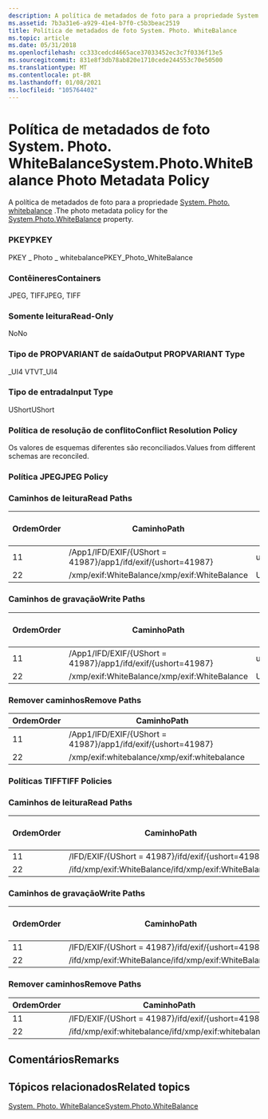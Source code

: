```yaml
---
description: A política de metadados de foto para a propriedade System. Photo. WhiteBalance.
ms.assetid: 7b3a31e6-a929-41e4-b7f0-c5b3beac2519
title: Política de metadados de foto System. Photo. WhiteBalance
ms.topic: article
ms.date: 05/31/2018
ms.openlocfilehash: cc333cedcd4665ace37033452ec3c7f0336f13e5
ms.sourcegitcommit: 831e8f3db78ab820e1710cede244553c70e50500
ms.translationtype: MT
ms.contentlocale: pt-BR
ms.lasthandoff: 01/08/2021
ms.locfileid: "105764402"
---
```

# <a name="systemphotowhitebalance-photo-metadata-policy"></a><span data-ttu-id="1b4d2-103">Política de metadados de foto System. Photo. WhiteBalance</span><span class="sxs-lookup"><span data-stu-id="1b4d2-103">System.Photo.WhiteBalance Photo Metadata Policy</span></span>

<span data-ttu-id="1b4d2-104">A política de metadados de foto para a propriedade [System. Photo. whitebalance](../properties/props-system-photo-whitebalance.md) .</span><span class="sxs-lookup"><span data-stu-id="1b4d2-104">The photo metadata policy for the [System.Photo.WhiteBalance](../properties/props-system-photo-whitebalance.md) property.</span></span>

### <a name="pkey"></a><span data-ttu-id="1b4d2-105">PKEY</span><span class="sxs-lookup"><span data-stu-id="1b4d2-105">PKEY</span></span>

<span data-ttu-id="1b4d2-106">PKEY \_ Photo \_ whitebalance</span><span class="sxs-lookup"><span data-stu-id="1b4d2-106">PKEY\_Photo\_WhiteBalance</span></span>

### <a name="containers"></a><span data-ttu-id="1b4d2-107">Contêineres</span><span class="sxs-lookup"><span data-stu-id="1b4d2-107">Containers</span></span>

<span data-ttu-id="1b4d2-108">JPEG, TIFF</span><span class="sxs-lookup"><span data-stu-id="1b4d2-108">JPEG, TIFF</span></span>

### <a name="read-only"></a><span data-ttu-id="1b4d2-109">Somente leitura</span><span class="sxs-lookup"><span data-stu-id="1b4d2-109">Read-Only</span></span>

<span data-ttu-id="1b4d2-110">No</span><span class="sxs-lookup"><span data-stu-id="1b4d2-110">No</span></span>

### <a name="output-propvariant-type"></a><span data-ttu-id="1b4d2-111">Tipo de PROPVARIANT de saída</span><span class="sxs-lookup"><span data-stu-id="1b4d2-111">Output PROPVARIANT Type</span></span>

<span data-ttu-id="1b4d2-112">\_UI4 VT</span><span class="sxs-lookup"><span data-stu-id="1b4d2-112">VT\_UI4</span></span>

### <a name="input-type"></a><span data-ttu-id="1b4d2-113">Tipo de entrada</span><span class="sxs-lookup"><span data-stu-id="1b4d2-113">Input Type</span></span>

<span data-ttu-id="1b4d2-114">UShort</span><span class="sxs-lookup"><span data-stu-id="1b4d2-114">UShort</span></span>

### <a name="conflict-resolution-policy"></a><span data-ttu-id="1b4d2-115">Política de resolução de conflito</span><span class="sxs-lookup"><span data-stu-id="1b4d2-115">Conflict Resolution Policy</span></span>

<span data-ttu-id="1b4d2-116">Os valores de esquemas diferentes são reconciliados.</span><span class="sxs-lookup"><span data-stu-id="1b4d2-116">Values from different schemas are reconciled.</span></span>

### <a name="jpeg-policy"></a><span data-ttu-id="1b4d2-117">Política JPEG</span><span class="sxs-lookup"><span data-stu-id="1b4d2-117">JPEG Policy</span></span>

### <a name="read-paths"></a><span data-ttu-id="1b4d2-118">Caminhos de leitura</span><span class="sxs-lookup"><span data-stu-id="1b4d2-118">Read Paths</span></span>



| <span data-ttu-id="1b4d2-119">Ordem</span><span class="sxs-lookup"><span data-stu-id="1b4d2-119">Order</span></span> | <span data-ttu-id="1b4d2-120">Caminho</span><span class="sxs-lookup"><span data-stu-id="1b4d2-120">Path</span></span>                          | <span data-ttu-id="1b4d2-121">Formato de disco</span><span class="sxs-lookup"><span data-stu-id="1b4d2-121">Disk Format</span></span> |
|-------|-------------------------------|-------------|
| <span data-ttu-id="1b4d2-122">1</span><span class="sxs-lookup"><span data-stu-id="1b4d2-122">1</span></span>     | <span data-ttu-id="1b4d2-123">/App1/IFD/EXIF/{UShort = 41987}</span><span class="sxs-lookup"><span data-stu-id="1b4d2-123">/app1/ifd/exif/{ushort=41987}</span></span> | <span data-ttu-id="1b4d2-124">ushort</span><span class="sxs-lookup"><span data-stu-id="1b4d2-124">ushort</span></span>      |
| <span data-ttu-id="1b4d2-125">2</span><span class="sxs-lookup"><span data-stu-id="1b4d2-125">2</span></span>     | <span data-ttu-id="1b4d2-126">/xmp/exif:WhiteBalance</span><span class="sxs-lookup"><span data-stu-id="1b4d2-126">/xmp/exif:WhiteBalance</span></span>        | <span data-ttu-id="1b4d2-127">Unicode</span><span class="sxs-lookup"><span data-stu-id="1b4d2-127">unicode</span></span>     |



 

### <a name="write-paths"></a><span data-ttu-id="1b4d2-128">Caminhos de gravação</span><span class="sxs-lookup"><span data-stu-id="1b4d2-128">Write Paths</span></span>



| <span data-ttu-id="1b4d2-129">Ordem</span><span class="sxs-lookup"><span data-stu-id="1b4d2-129">Order</span></span> | <span data-ttu-id="1b4d2-130">Caminho</span><span class="sxs-lookup"><span data-stu-id="1b4d2-130">Path</span></span>                          | <span data-ttu-id="1b4d2-131">Formato de disco</span><span class="sxs-lookup"><span data-stu-id="1b4d2-131">Disk Format</span></span> |
|-------|-------------------------------|-------------|
| <span data-ttu-id="1b4d2-132">1</span><span class="sxs-lookup"><span data-stu-id="1b4d2-132">1</span></span>     | <span data-ttu-id="1b4d2-133">/App1/IFD/EXIF/{UShort = 41987}</span><span class="sxs-lookup"><span data-stu-id="1b4d2-133">/app1/ifd/exif/{ushort=41987}</span></span> | <span data-ttu-id="1b4d2-134">ushort</span><span class="sxs-lookup"><span data-stu-id="1b4d2-134">ushort</span></span>      |
| <span data-ttu-id="1b4d2-135">2</span><span class="sxs-lookup"><span data-stu-id="1b4d2-135">2</span></span>     | <span data-ttu-id="1b4d2-136">/xmp/exif:WhiteBalance</span><span class="sxs-lookup"><span data-stu-id="1b4d2-136">/xmp/exif:WhiteBalance</span></span>        | <span data-ttu-id="1b4d2-137">Unicode</span><span class="sxs-lookup"><span data-stu-id="1b4d2-137">unicode</span></span>     |



 

### <a name="remove-paths"></a><span data-ttu-id="1b4d2-138">Remover caminhos</span><span class="sxs-lookup"><span data-stu-id="1b4d2-138">Remove Paths</span></span>



| <span data-ttu-id="1b4d2-139">Ordem</span><span class="sxs-lookup"><span data-stu-id="1b4d2-139">Order</span></span> | <span data-ttu-id="1b4d2-140">Caminho</span><span class="sxs-lookup"><span data-stu-id="1b4d2-140">Path</span></span>                          |
|-------|-------------------------------|
| <span data-ttu-id="1b4d2-141">1</span><span class="sxs-lookup"><span data-stu-id="1b4d2-141">1</span></span>     | <span data-ttu-id="1b4d2-142">/App1/IFD/EXIF/{UShort = 41987}</span><span class="sxs-lookup"><span data-stu-id="1b4d2-142">/app1/ifd/exif/{ushort=41987}</span></span> |
| <span data-ttu-id="1b4d2-143">2</span><span class="sxs-lookup"><span data-stu-id="1b4d2-143">2</span></span>     | <span data-ttu-id="1b4d2-144">/xmp/exif:whitebalance</span><span class="sxs-lookup"><span data-stu-id="1b4d2-144">/xmp/exif:whitebalance</span></span>        |



 

### <a name="tiff-policies"></a><span data-ttu-id="1b4d2-145">Políticas TIFF</span><span class="sxs-lookup"><span data-stu-id="1b4d2-145">TIFF Policies</span></span>

### <a name="read-paths"></a><span data-ttu-id="1b4d2-146">Caminhos de leitura</span><span class="sxs-lookup"><span data-stu-id="1b4d2-146">Read Paths</span></span>



| <span data-ttu-id="1b4d2-147">Ordem</span><span class="sxs-lookup"><span data-stu-id="1b4d2-147">Order</span></span> | <span data-ttu-id="1b4d2-148">Caminho</span><span class="sxs-lookup"><span data-stu-id="1b4d2-148">Path</span></span>                       | <span data-ttu-id="1b4d2-149">Formato de disco</span><span class="sxs-lookup"><span data-stu-id="1b4d2-149">Disk Format</span></span> |
|-------|----------------------------|-------------|
| <span data-ttu-id="1b4d2-150">1</span><span class="sxs-lookup"><span data-stu-id="1b4d2-150">1</span></span>     | <span data-ttu-id="1b4d2-151">/IFD/EXIF/{UShort = 41987}</span><span class="sxs-lookup"><span data-stu-id="1b4d2-151">/ifd/exif/{ushort=41987}</span></span>   | <span data-ttu-id="1b4d2-152">ushort</span><span class="sxs-lookup"><span data-stu-id="1b4d2-152">ushort</span></span>      |
| <span data-ttu-id="1b4d2-153">2</span><span class="sxs-lookup"><span data-stu-id="1b4d2-153">2</span></span>     | <span data-ttu-id="1b4d2-154">/ifd/xmp/exif:WhiteBalance</span><span class="sxs-lookup"><span data-stu-id="1b4d2-154">/ifd/xmp/exif:WhiteBalance</span></span> | <span data-ttu-id="1b4d2-155">Unicode</span><span class="sxs-lookup"><span data-stu-id="1b4d2-155">unicode</span></span>     |



 

### <a name="write-paths"></a><span data-ttu-id="1b4d2-156">Caminhos de gravação</span><span class="sxs-lookup"><span data-stu-id="1b4d2-156">Write Paths</span></span>



| <span data-ttu-id="1b4d2-157">Ordem</span><span class="sxs-lookup"><span data-stu-id="1b4d2-157">Order</span></span> | <span data-ttu-id="1b4d2-158">Caminho</span><span class="sxs-lookup"><span data-stu-id="1b4d2-158">Path</span></span>                       | <span data-ttu-id="1b4d2-159">Formato de disco</span><span class="sxs-lookup"><span data-stu-id="1b4d2-159">Disk Format</span></span> |
|-------|----------------------------|-------------|
| <span data-ttu-id="1b4d2-160">1</span><span class="sxs-lookup"><span data-stu-id="1b4d2-160">1</span></span>     | <span data-ttu-id="1b4d2-161">/IFD/EXIF/{UShort = 41987}</span><span class="sxs-lookup"><span data-stu-id="1b4d2-161">/ifd/exif/{ushort=41987}</span></span>   | <span data-ttu-id="1b4d2-162">ushort</span><span class="sxs-lookup"><span data-stu-id="1b4d2-162">ushort</span></span>      |
| <span data-ttu-id="1b4d2-163">2</span><span class="sxs-lookup"><span data-stu-id="1b4d2-163">2</span></span>     | <span data-ttu-id="1b4d2-164">/ifd/xmp/exif:WhiteBalance</span><span class="sxs-lookup"><span data-stu-id="1b4d2-164">/ifd/xmp/exif:WhiteBalance</span></span> | <span data-ttu-id="1b4d2-165">Unicode</span><span class="sxs-lookup"><span data-stu-id="1b4d2-165">unicode</span></span>     |



 

### <a name="remove-paths"></a><span data-ttu-id="1b4d2-166">Remover caminhos</span><span class="sxs-lookup"><span data-stu-id="1b4d2-166">Remove Paths</span></span>



| <span data-ttu-id="1b4d2-167">Ordem</span><span class="sxs-lookup"><span data-stu-id="1b4d2-167">Order</span></span> | <span data-ttu-id="1b4d2-168">Caminho</span><span class="sxs-lookup"><span data-stu-id="1b4d2-168">Path</span></span>                       |
|-------|----------------------------|
| <span data-ttu-id="1b4d2-169">1</span><span class="sxs-lookup"><span data-stu-id="1b4d2-169">1</span></span>     | <span data-ttu-id="1b4d2-170">/IFD/EXIF/{UShort = 41987}</span><span class="sxs-lookup"><span data-stu-id="1b4d2-170">/ifd/exif/{ushort=41987}</span></span>   |
| <span data-ttu-id="1b4d2-171">2</span><span class="sxs-lookup"><span data-stu-id="1b4d2-171">2</span></span>     | <span data-ttu-id="1b4d2-172">/ifd/xmp/exif:whitebalance</span><span class="sxs-lookup"><span data-stu-id="1b4d2-172">/ifd/xmp/exif:whitebalance</span></span> |



 

## <a name="remarks"></a><span data-ttu-id="1b4d2-173">Comentários</span><span class="sxs-lookup"><span data-stu-id="1b4d2-173">Remarks</span></span>

## <a name="related-topics"></a><span data-ttu-id="1b4d2-174">Tópicos relacionados</span><span class="sxs-lookup"><span data-stu-id="1b4d2-174">Related topics</span></span>

<dl> <dt>

[<span data-ttu-id="1b4d2-175">System. Photo. WhiteBalance</span><span class="sxs-lookup"><span data-stu-id="1b4d2-175">System.Photo.WhiteBalance</span></span>](../properties/props-system-photo-whitebalance.md)
</dt> </dl>

 

 
